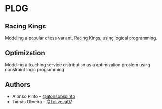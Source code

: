 # PLOG

## Racing Kings
Modeling a popular chess variant, [Racing Kings](https://lichess.org/variant/racingKings), using logical programming.

## Optimization 
Modeling a teaching service distribution as a optimization problem using constraint logic programming.

## Authors
* Afonso Pinto – [@afonsobspinto](https://github.com/afonsobspinto)
* Tomás Oliveira – [@Toliveira97](https://github.com/Toliveira97)

